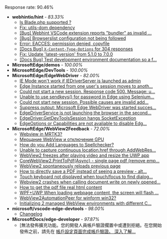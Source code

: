 Response rate: 90.46%

* **webhintio/hint** - _83.33%_
  * [Is Blade.php supported ?](https://github.com/webhintio/hint/issues/5569)
  * [Fix: utils-dom dependency](https://github.com/webhintio/hint/pull/5564)
  * [[Bug] Webhint VSCode extension reports "bundler" as invalid ...](https://github.com/webhintio/hint/issues/5563)
  * [[Bug] Browserslist configuration not being followed](https://github.com/webhintio/hint/issues/5556)
  * [Error: EACCES: permission denied, copyfile](https://github.com/webhintio/hint/issues/5432)
  * [[Docs Bug] `X-Content-Type-Options` for 304 responses](https://github.com/webhintio/hint/issues/5417)
  * [Fix: Update 'latest-version' from 5.1.0 to 7.0.0](https://github.com/webhintio/hint/pull/5471)
  * [[Docs Bug] Test development environment documentation so a f...](https://github.com/webhintio/hint/issues/5404)
* **MicrosoftEdge/demos** - _100.00%_
* **MicrosoftEdge/DevTools** - _100.00%_
* **MicrosoftEdge/EdgeWebDriver** - _82.00%_
  * [IE Mode won't work if IEDriverServer is launched as admin](https://github.com/MicrosoftEdge/EdgeWebDriver/issues/87)
  * [Edge Instance started from one user's session moves to anoth...](https://github.com/MicrosoftEdge/EdgeWebDriver/issues/86)
  * [Could not start a new session. Response code 500. Message: u...](https://github.com/MicrosoftEdge/EdgeWebDriver/issues/85)
  * [Unable to use sendkeys() for password in Edge using Selenium...](https://github.com/MicrosoftEdge/EdgeWebDriver/issues/84)
  * [Could not start new session. Possible causes are invalid add...](https://github.com/MicrosoftEdge/EdgeWebDriver/issues/83)
  * [Suppress output: Microsoft Edge WebDriver was started succes...](https://github.com/MicrosoftEdge/EdgeWebDriver/issues/82)
  * [EdgeDriverService is not launching the browser in the second...](https://github.com/MicrosoftEdge/EdgeWebDriver/issues/75)
  * [EdgeDriver.GetDevToolsSession hangs SocketException](https://github.com/MicrosoftEdge/EdgeWebDriver/issues/65)
  * [EdgeOptions or Capabilities are not avaliable to disable Edg...](https://github.com/MicrosoftEdge/EdgeWebDriver/issues/61)
* **MicrosoftEdge/WebView2Feedback** - _72.00%_
  * [Webview in MRTK3?](https://github.com/MicrosoftEdge/WebView2Feedback/issues/3516)
  * [Мерцание WebView и отключение GPU](https://github.com/MicrosoftEdge/WebView2Feedback/issues/3515)
  * [How do you Add Languages to Spellchecker?](https://github.com/MicrosoftEdge/WebView2Feedback/issues/3501)
  * [Unable to capture continuous location.href through AddWebRes...](https://github.com/MicrosoftEdge/WebView2Feedback/issues/3498)
  * [WebView2 freezes after playing video and resize the UWP app](https://github.com/MicrosoftEdge/WebView2Feedback/issues/3492)
  * [CoreWebView2.PrintToPdf(Async) - single page pdf (remove emp...](https://github.com/MicrosoftEdge/WebView2Feedback/issues/3487)
  * [WebView2 spontaneously reloads previous page](https://github.com/MicrosoftEdge/WebView2Feedback/issues/3513)
  * [How to directly save a PDF instead of seeing a preview - alt...](https://github.com/MicrosoftEdge/WebView2Feedback/issues/3499)
  * [Touch keyboard not displayed when touch/focus to find dialog...](https://github.com/MicrosoftEdge/WebView2Feedback/issues/3493)
  * [Webview2 crashes when calling document.write on newly opened...](https://github.com/MicrosoftEdge/WebView2Feedback/issues/3491)
  * [How to get the pdf file real html content](https://github.com/MicrosoftEdge/WebView2Feedback/issues/3480)
  * [WPF+UWP When loading webpage content, the screen will flash ...](https://github.com/MicrosoftEdge/WebView2Feedback/issues/3477)
  * [WebView2AutomationPeer for winform win32?](https://github.com/MicrosoftEdge/WebView2Feedback/issues/3467)
  * [Initializing 2 managed WebView environments with different C...](https://github.com/MicrosoftEdge/WebView2Feedback/issues/3466)
* **microsoft/vscode-edge-devtools** - _98.00%_
  * [Changelog](https://github.com/microsoft/vscode-edge-devtools/issues/1541)
* **MicrosoftDocs/edge-developer** - _97.87%_
  * [無法發佈擴充功能。您的開發人員帳戶驗證擱置中或遭到拒絕。在您開始發佈之前，請先在 [帳戶設定頁面完成帳戶驗證。 深入了解...](https://github.com/MicrosoftDocs/edge-developer/issues/2606)